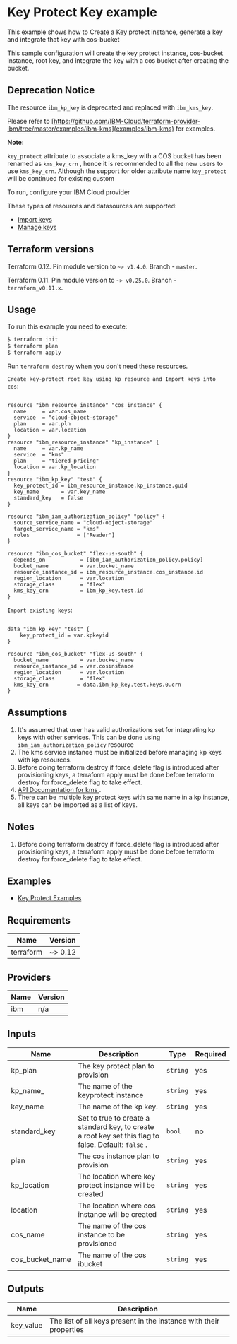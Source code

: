 # Key Protect Key example

This example shows how to Create a Key protect instance, generate a key and integrate that key with cos-bucket

This sample configuration will create the key protect instance, cos-bucket instance, root key, and integrate the key with a cos bucket after creating the bucket.

## Deprecation Notice

  The resource `ibm_kp_key` is deprecated and replaced with `ibm_kms_key`. 

  Please refer to [https://github.com/IBM-Cloud/terraform-provider-ibm/tree/master/examples/ibm-kms](examples/ibm-kms) for examples. 

  **Note:**
  
 `key_protect` attribute to associate a kms_key with a COS bucket has been renamed as `kms_key_crn` , hence it is recommended to all the new users to use `kms_key_crn`. Although the support for older attribute name `key_protect` will be continued for existing custom

To run, configure your IBM Cloud provider

These types of resources and datasources are supported:

* [ Import keys ](https://cloud.ibm.com/docs/terraform?topic=terraform-kp-data-sources)
* [ Manage keys ](https://cloud.ibm.com/docs/terraform?topic=terraform-kp-resources)

## Terraform versions

Terraform 0.12. Pin module version to `~> v1.4.0`. Branch - `master`.

Terraform 0.11. Pin module version to `~> v0.25.0`. Branch - `terraform_v0.11.x`.

## Usage

To run this example you need to execute:

```bash
$ terraform init
$ terraform plan
$ terraform apply
```

Run `terraform destroy` when you don't need these resources.

`Create key-protect root key using kp resource and Import keys into cos`:
```hcl

resource "ibm_resource_instance" "cos_instance" {
  name     = var.cos_name
  service  = "cloud-object-storage"
  plan     = var.pln
  location = var.location
}
resource "ibm_resource_instance" "kp_instance" {
  name     = var.kp_name
  service  = "kms"
  plan     = "tiered-pricing"
  location = var.kp_location
}
resource "ibm_kp_key" "test" {
  key_protect_id = ibm_resource_instance.kp_instance.guid
  key_name       = var.key_name
  standard_key   = false
}

resource "ibm_iam_authorization_policy" "policy" {
  source_service_name = "cloud-object-storage"
  target_service_name = "kms"
  roles               = ["Reader"]
}

resource "ibm_cos_bucket" "flex-us-south" {
  depends_on           = [ibm_iam_authorization_policy.policy]
  bucket_name          = var.bucket_name
  resource_instance_id = ibm_resource_instance.cos_instance.id
  region_location      = var.location
  storage_class        = "flex"
  kms_key_crn          = ibm_kp_key.test.id
}

```

`Import existing keys`:

```hcl

data "ibm_kp_key" "test" {
    key_protect_id = var.kpkeyid
}

resource "ibm_cos_bucket" "flex-us-south" {
  bucket_name          = var.bucket_name
  resource_instance_id = var.cosinstance
  region_location      = var.location
  storage_class        = "flex"
  kms_key_crn         = data.ibm_kp_key.test.keys.0.crn
}

```

## Assumptions

1. It's assumed that user has valid authorizations set for integrating kp keys with other services. This can be done using `ibm_iam_authorization_policy` resource
2. The kms service instance must be initialized before managing kp keys with kp resources. 
3. Before doing terraform destroy if force_delete flag is introduced after provisioning keys, a terraform apply must be done before terraform destroy for force_delete flag to take effect.
4. [ API Documentation for kms ](https://cloud.ibm.com/apidocs/key-protect).
5. There can be multiple key protect keys with same name in a kp instance, all keys can be imported as a list of keys.

## Notes

1. Before doing terraform destroy if force_delete flag is introduced after provisioning keys, a terraform apply must be done before terraform destroy for force_delete flag to take effect.

## Examples

* [ Key Protect Examples ](https://github.com/IBM-Cloud/terraform-provider-ibm/tree/master/examples/ibm-key-protect)



<!-- BEGINNING OF PRE-COMMIT-TERRAFORM DOCS HOOK -->
## Requirements

| Name | Version |
|------|---------|
| terraform | ~> 0.12 |

## Providers

| Name | Version |
|------|---------|
| ibm | n/a |

## Inputs

| Name | Description | Type | Required |
|------|-------------|------|---------|
| kp\_plan | The key protect plan to provision| `string` | yes |
| kp\_name_ | The name of the keyprotect instance| `string` | yes |
| key\_name | The name of the kp key. | `string` | yes |
| standard\_key | Set to true to create a standard key, to create a root key set this flag to false. Default: `false` . | `bool` | no |
| plan | The cos instance plan to provision| `string` | yes |
| kp\_location | The location where key protect instance will be created| `string` | yes |
| location | The location where cos instance will be created| `string` | yes |
| cos\_name | The name of the cos instance to be provisioned| `string` | yes |
| cos\_bucket_name | The name of the cos ibucket| `string` | yes |

## Outputs

| Name | Description |
|------|-------------|
| key\_value | The list of all keys present in the instance with their properties  |

<!-- END OF PRE-COMMIT-TERRAFORM DOCS HOOK -->
